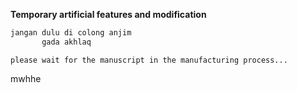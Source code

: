 **Temporary artificial features and modification**


```bash
jangan dulu di colong anjim
       gada akhlaq
```

```please wait for the manuscript in the manufacturing process... ```

mwhhe
